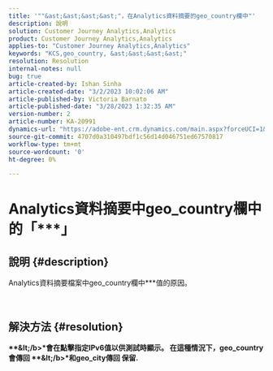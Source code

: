 ```yaml
---
title: '""&ast;&ast;&ast;&ast;"，在Analytics資料摘要的geo_country欄中"'
description: 說明
solution: Customer Journey Analytics,Analytics
product: Customer Journey Analytics,Analytics
applies-to: "Customer Journey Analytics,Analytics"
keywords: "KCS,geo_country, &ast;&ast;&ast;&ast;"
resolution: Resolution
internal-notes: null
bug: true
article-created-by: Ishan Sinha
article-created-date: "3/2/2023 10:02:06 AM"
article-published-by: Victoria Barnato
article-published-date: "3/28/2023 1:32:35 AM"
version-number: 2
article-number: KA-20991
dynamics-url: "https://adobe-ent.crm.dynamics.com/main.aspx?forceUCI=1&pagetype=entityrecord&etn=knowledgearticle&id=0c34d748-e1b8-ed11-83fe-6045bd0065f9"
source-git-commit: 4707d0a310497bdf1c56d14d046751ed67570817
workflow-type: tm+mt
source-wordcount: '0'
ht-degree: 0%

---
```


# Analytics資料摘要中geo_country欄中的「\*\*\*」

## 說明 {#description}

Analytics資料摘要檔案中geo_country欄中\*\*\*值的原因。



<br>

## 解決方法 {#resolution}

<b>\*\*\&lt;/b>*會在點擊指定IPv6值以供測試時顯示。 在這種情況下，geo_country會傳回 <b>\*\*\&lt;/b>*和geo_city傳回 <b>保留</b>.
 
